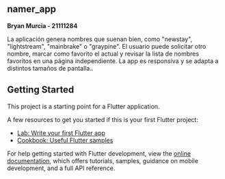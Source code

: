 ## namer_app

 **Bryan Murcia - 21111284**

La aplicación genera nombres que suenan bien, como "newstay", "lightstream", "mainbrake" o "graypine". El usuario puede solicitar otro nombre, marcar como favorito el actual y revisar la lista de nombres favoritos en una página independiente. La app es responsiva y se adapta a distintos tamaños de pantalla..


## Getting Started

This project is a starting point for a Flutter application.

A few resources to get you started if this is your first Flutter project:

- [Lab: Write your first Flutter app](https://docs.flutter.dev/get-started/codelab)
- [Cookbook: Useful Flutter samples](https://docs.flutter.dev/cookbook)

For help getting started with Flutter development, view the
[online documentation](https://docs.flutter.dev/), which offers tutorials,
samples, guidance on mobile development, and a full API reference.
